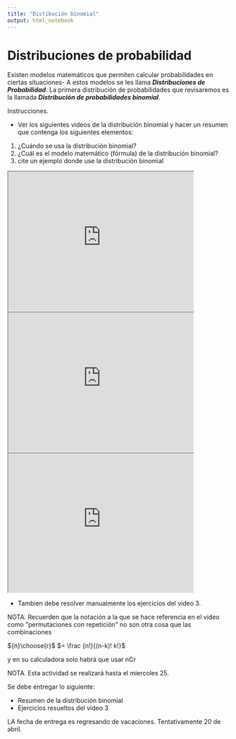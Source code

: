 ```yaml
---
title: "Distibución binomial"
output: html_notebook
---
```


# Distribuciones de probabilidad

Existen modelos matemáticos que permiten calcular probabilidades en ciertas situaciones- A estos modelos se les llama ***Distribuciones de Probabilidad***. La primera distribución de probabilidades que revisaremos es la llamada ***Distribución de probabilidades binomial***.

Instrucciones.

* Ver los siguientes videos de la distribución binomial y hacer un resumen que contenga los siguientes elementos:
1. ¿Cuándo se usa la distribución binomial?
2. ¿Cuál es el modelo matemático (fórmula) de la distribución binomial?
3. cite un ejemplo donde use la distribución binomial



<iframe width="420" height="315" src="https://www.youtube.com/watch?v=Nl7BsFe4xmY"> </iframe>

<iframe width="420" height="315" src="https://www.youtube.com/watch?v=G8l4GwydS8s"> </iframe>

<iframe width="420" height="315" src="https://www.youtube.com/watch?v=Vps5jvmJvxg"> </iframe>


* Tambien debe resolver manualmente los ejercicios del video 3.




NOTA. Recuerden que la notación a la que se hace referencia en el video como "permutaciones con repetición" no son otra cosa que las combinaciones

${n}\choose{r}$ $= \frac {n!}{(n-k)! k!}$ 

y en su calculadora solo habrá que usar nCr


NOTA. Esta actividad se realizará hasta el miercoles 25.

Se debe entregar lo siguiente:
* Resumen de la distribución binomial
* Ejercicios resueltos del video 3

LA fecha de entrega es regresando de vacaciones. Tentativamente 20 de abril.




